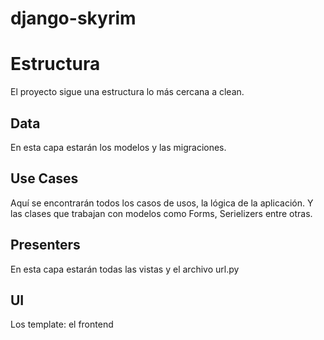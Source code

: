 # django-skyrim

# Estructura
El proyecto sigue una estructura lo más cercana a clean.

## Data
En esta capa estarán los modelos y las migraciones.

## Use Cases
Aquí se encontrarán todos los casos de usos, la lógica de la aplicación. Y las clases que trabajan con modelos como Forms, Serielizers entre otras.

## Presenters
En esta capa estarán todas las vistas y el archivo url.py

## UI
Los template: el frontend

